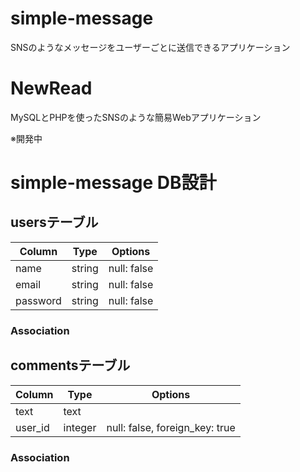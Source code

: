 # simple-message
SNSのようなメッセージをユーザーごとに送信できるアプリケーション


# NewRead
MySQLとPHPを使ったSNSのような簡易Webアプリケーション

※開発中


# simple-message DB設計

## usersテーブル
|Column|Type|Options|
|------|----|-------|
|name|string|null: false|
|email|string|null: false|
|password|string|null: false|
### Association


## commentsテーブル
|Column|Type|Options|
|------|----|-------|
|text|text|
|user_id|integer|null: false, foreign_key: true|

### Association



